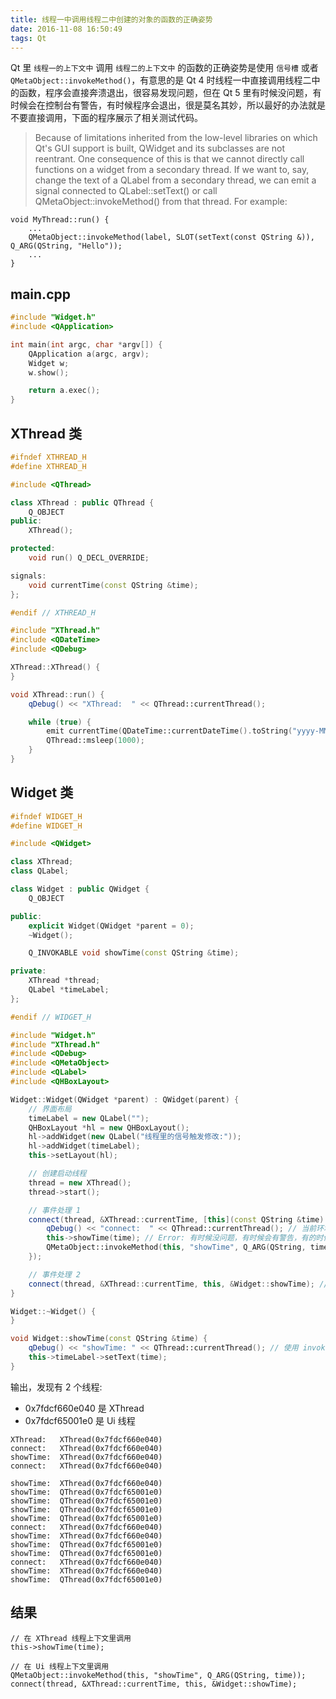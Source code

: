 ```yaml
---
title: 线程一中调用线程二中创建的对象的函数的正确姿势
date: 2016-11-08 16:50:49
tags: Qt
---
```

Qt 里 `线程一的上下文中` 调用 `线程二的上下文中` 的函数的正确姿势是使用 `信号槽` 或者 `QMetaObject::invokeMethod()`，有意思的是 Qt 4 时线程一中直接调用线程二中的函数，程序会直接奔溃退出，很容易发现问题，但在 Qt 5 里有时候没问题，有时候会在控制台有警告，有时候程序会退出，很是莫名其妙，所以最好的办法就是不要直接调用，下面的程序展示了相关测试代码。

> Because of limitations inherited from the low-level libraries on which Qt's GUI support is built, QWidget and its subclasses are not reentrant. One consequence of this is that we cannot directly call functions on a widget from a secondary thread. If we want to, say, change the text of a QLabel from a secondary thread, we can emit a signal connected to QLabel::setText() or call QMetaObject::invokeMethod() from that thread. For example:
>
```
void MyThread::run() {
    ...
    QMetaObject::invokeMethod(label, SLOT(setText(const QString &)), Q_ARG(QString, "Hello"));
    ...
}
```

<!--more-->

## main.cpp
```cpp
#include "Widget.h"
#include <QApplication>

int main(int argc, char *argv[]) {
    QApplication a(argc, argv);
    Widget w;
    w.show();

    return a.exec();
}
```

## XThread 类
```cpp
#ifndef XTHREAD_H
#define XTHREAD_H

#include <QThread>

class XThread : public QThread {
    Q_OBJECT
public:
    XThread();

protected:
    void run() Q_DECL_OVERRIDE;

signals:
    void currentTime(const QString &time);
};

#endif // XTHREAD_H
```

```cpp
#include "XThread.h"
#include <QDateTime>
#include <QDebug>

XThread::XThread() {
}

void XThread::run() {
    qDebug() << "XThread:  " << QThread::currentThread();

    while (true) {
        emit currentTime(QDateTime::currentDateTime().toString("yyyy-MM-dd HH:mm:ss"));
        QThread::msleep(1000);
    }
}
```

## Widget 类
```cpp
#ifndef WIDGET_H
#define WIDGET_H

#include <QWidget>

class XThread;
class QLabel;

class Widget : public QWidget {
    Q_OBJECT

public:
    explicit Widget(QWidget *parent = 0);
    ~Widget();

    Q_INVOKABLE void showTime(const QString &time);

private:
    XThread *thread;
    QLabel *timeLabel;
};

#endif // WIDGET_H
```

```cpp
#include "Widget.h"
#include "XThread.h"
#include <QDebug>
#include <QMetaObject>
#include <QLabel>
#include <QHBoxLayout>

Widget::Widget(QWidget *parent) : QWidget(parent) {
    // 界面布局
    timeLabel = new QLabel("");
    QHBoxLayout *hl = new QHBoxLayout();
    hl->addWidget(new QLabel("线程里的信号触发修改:"));
    hl->addWidget(timeLabel);
    this->setLayout(hl);

    // 创建启动线程
    thread = new XThread();
    thread->start();

    // 事件处理 1
    connect(thread, &XThread::currentTime, [this](const QString &time) {
        qDebug() << "connect:  " << QThread::currentThread(); // 当前环境的上下文属于线程 XThread
        this->showTime(time); // Error: 有时候没问题，有时候会有警告，有的时候程序直接退出，所以不要这么做，相当于在 XThread 中直接调用
        QMetaObject::invokeMethod(this, "showTime", Q_ARG(QString, time)); // OK: 一个线程调中用另外一个线程中函数的正确姿势
    });

    // 事件处理 2
    connect(thread, &XThread::currentTime, this, &Widget::showTime); // OK: 使用信号槽
}

Widget::~Widget() {
}

void Widget::showTime(const QString &time) {
    qDebug() << "showTime: " << QThread::currentThread(); // 使用 invokeMethod() 调用时属于 Ui 线程
    this->timeLabel->setText(time);
}
```

输出，发现有 2 个线程: 

* 0x7fdcf660e040 是 XThread 
* 0x7fdcf65001e0 是 Ui 线程

```
XThread:   XThread(0x7fdcf660e040)
connect:   XThread(0x7fdcf660e040)
showTime:  XThread(0x7fdcf660e040)
connect:   XThread(0x7fdcf660e040)

showTime:  XThread(0x7fdcf660e040)
showTime:  QThread(0x7fdcf65001e0)
showTime:  QThread(0x7fdcf65001e0)
showTime:  QThread(0x7fdcf65001e0)
showTime:  QThread(0x7fdcf65001e0)
connect:   XThread(0x7fdcf660e040)
showTime:  XThread(0x7fdcf660e040)
showTime:  QThread(0x7fdcf65001e0)
showTime:  QThread(0x7fdcf65001e0)
connect:   XThread(0x7fdcf660e040)
showTime:  XThread(0x7fdcf660e040)
showTime:  QThread(0x7fdcf65001e0)
```

## 结果
```
// 在 XThread 线程上下文里调用
this->showTime(time);

// 在 Ui 线程上下文里调用
QMetaObject::invokeMethod(this, "showTime", Q_ARG(QString, time));
connect(thread, &XThread::currentTime, this, &Widget::showTime);
```

